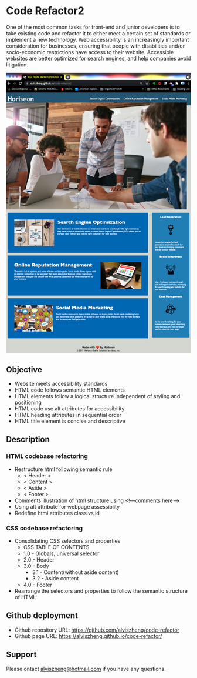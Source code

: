 # Code Refactor2

One of the most common tasks for front-end and junior developers is to take existing code and refactor it to either meet a certain set of standards or implement a new technology. Web accessibility is an increasingly important consideration for businesses, ensuring that people with disabilities and/or socio-economic restrictions have access to their website. Accessible websites are better optimized for search engines, and help companies avoid litigation.

![Project Screenshot](./assets/images/deployed_site_screenshot.png)

## Objective

* Website meets accessibility standards
* HTML code follows semantic HTML elements
* HTML elements follow a logical structure independent of styling and positioning
* HTML code use alt attributes for accessibility
* HTML heading attributes in sequential order
* HTML title element is concise and descriptive

## Description

### HTML codebase refactoring

* Restructure html following semantic rule
    * < Header >
    * < Content >
    * < Aside >
    * < Footer >
* Comments illustration of html structure using <!—comments here—>
* Using alt attribute for webpage assessiblity
* Redefine html attributes class vs id

### CSS codebase refactoring

* Consolidating CSS selectors and properties
    * CSS TABLE OF CONTENTS
    * 1.0 - Globals, universal selector
    * 2.0 - Header
    * 3.0 - Body
        * 3.1 - Content(without aside content)
        * 3.2 - Aside content
    * 4.0 - Footer
* Rearrange the selectors and properties to follow the semantic structure of HTML

## Github deployment

* Github repository URL: https://github.com/alviszheng/code-refactor
* Github page URL: https://alviszheng.github.io/code-refactor/

## Support

Please ontact <a href="mailto:alviszheng@hotmail"> alviszheng@hotmail.com </a> if you have any questions.